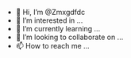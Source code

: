 - 👋 Hi, I’m @Zmxgdfdc
- 👀 I’m interested in ...
- 🌱 I’m currently learning ...
- 💞️ I’m looking to collaborate on ...
- 📫 How to reach me ...

<!---
Zmxgdfdc/Zmxgdfdc is a ✨ special ✨ repository because its `README.md` (this file) appears on your GitHub profile.
You can click the Preview link to take a look at your changes.
--->
